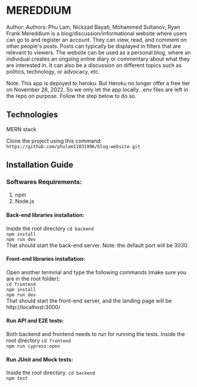 # MEREDDIUM
Author: Authors: Phu Lam, Nickzad Bayati, Mohammed Sultanov, Ryan Frank
Mereddium is a blog/discussion/informational website where users can go to and register an account. They can view, read, and comment on other people's posts. Posts can typically be displayed in filters that are relevant to viewers. The website can be used as a personal blog, where an individual creates an ongoing online diary or commentary about what they are interested in. It can also be a discussion on different topics such as politics, technology, or advocacy, etc.
 
Note: This app is depoyed to heroku. But Heroku no longer offer a free tier on November 28, 2022.
So we only let the app locally. .env files are left in the repo on purpose. Follow the step below to do so. 

## Technologies
MERN stack

Clone the project using this command:
`https://github.com/phulam11031996/blog-website.git`

## Installation Guide
### Softwares Requirements:
1) npm
2) Node.js

#### Back-end libraries installation:
Inside the root directory
`cd backend` <br />
`npm install` <br />
`npm run dev` <br />
That should start the back-end server. Note: the default port will be 3030

#### Front-end libraries installation:
Open another terminal and type the following commands (make sure you are in the root folder):<br />
`cd frontend`<br />
`npm install`<br />
`npm run dev`<br />
That should start the front-end server, and the landing page will be http://localhost:3000/

#### Run API and E2E tests:
Both backend and frontend needs to run for running the tests. Inside the root directory
`cd frontend`<br />
`npm run cypress:open`<br />

#### Run JUnit and Mock tests:
Inside the root directory.
`cd backend`<br />
`npm test`<br />